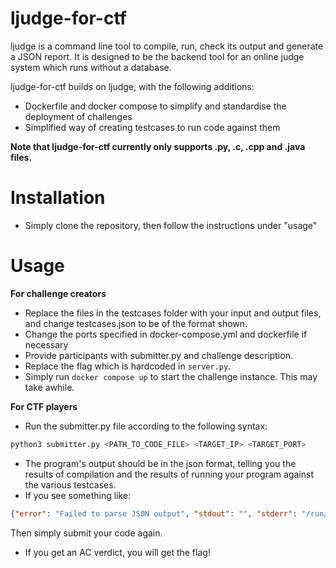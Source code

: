 ljudge-for-ctf
======

ljudge is a command line tool to compile, run, check its output and generate a JSON report. It is designed to be the backend tool for an online judge system which runs without a database.

ljudge-for-ctf builds on ljudge, with the following additions:
- Dockerfile and docker compose to simplify and standardise the deployment of challenges
- Simplified way of creating testcases to run code against them

**Note that ljudge-for-ctf currently only supports .py, .c, .cpp and .java files.**

Installation
=====
- Simply clone the repository, then follow the instructions under "usage"

Usage
=====

**For challenge creators**
- Replace the files in the testcases folder with your input and output files, and change testcases.json to be of the format shown.
- Change the ports specified in docker-compose.yml and dockerfile if necessary
- Provide participants with submitter.py and challenge description.
- Replace the flag which is hardcoded in `server.py`.
- Simply run `docker compose up` to start the challenge instance. This may take awhile.

**For CTF players**
- Run the submitter.py file according to the following syntax:

```bash
python3 submitter.py <PATH_TO_CODE_FILE> <TARGET_IP> <TARGET_PORT>
```

- The program's output should be in the json format, telling you the results of compilation and the results of running your program against the various testcases.
- If you see something like:

```json
{"error": "Failed to parse JSON output", "stdout": "", "stderr": "/run/lrun/mirrorfs/6d0e191bc1aaa4e9839b78c6616500fe760a18fb\ncannot mkdir: /home/judger/.cache/ljudge/kconfig\n"}
```

Then simply submit your code again.
- If you get an AC verdict, you will get the flag!